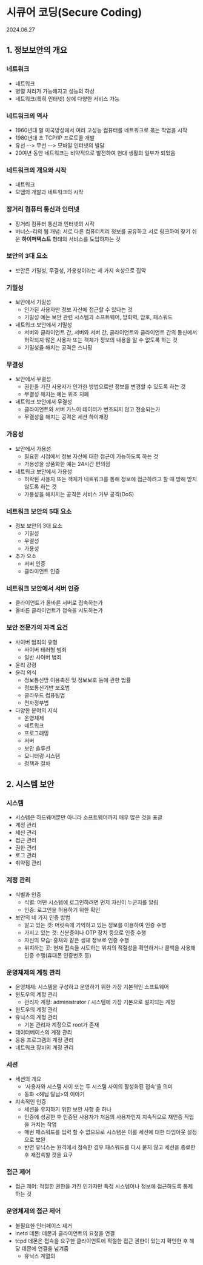 # 시큐어 코딩(Secure Coding)
2024.06.27
## 1. 정보보안의 개요
### 네트워크
- 네트워크
- 병렬 처리가 가능해지고 성능의 햐상
- 네트워크(특히 인터넷) 상에 다양한 서비스 가능
### 네트워크의 역사
- 1960년대 말 미국방성에서 여러 고성능 컴퓨터를 네트워크로 묶는 작업을 시작
- 1980년대 초 TCP/IP 프로토콜 개발
- 유선 --> 무선 --> 모바일 인터넷의 발달
- 20여년 동안 네트워크는 비약적으로 발전하여 현대 생활의 일부가 되었음
### 네트워크의 개요와 시작
- 네트워크
- 모뎀의 개발과 네트워크의 시작
### 장거리 컴퓨터 통신과 인터넷
- 장거리 컴퓨터 통신과 인터넷의 시작
- 버너스-리의 웹 개념: 서로 다른 컴퓨터끼리 정보를 공유하고 서로 링크하여 찾기 쉬운 **하이퍼텍스트** 형태의 서비스를 도입하자는 것
### 보안의 3대 요소
- 보안은 기밀성, 무결성, 가용성이라는 세 가지 속성으로 집약
### 기밀성
- 보안에서 기밀성
  - 인가된 사용자만 정보 자산에 접근할 수 있다는 것
  - 기밀성 예는 보안 관련 시스템과 소프트웨어, 방화벽, 암호, 패스워드
- 네트워크 보안에서 기밀성
  - 서버와 클라이언트 간, 서버와 서버 간, 클라이언트와 클라이언트 간의 통신에서 허락되지 않은 사용자 또는 객체가 정보의 내용을 알 수 없도록 하는 것
  - 기밀성을 해치는 공격은 스니핑
### 무결성
- 보안에서 무결성
  - 권한을 가진 사용자가 인가한 방법으로만 정보를 변경할 수 있도록 하는 것
  - 무결성 해치는 예는 위조 지폐
- 네트워크 보안에서 무결성
  - 클라이언트와 서버 가느이 데이터가 변조되지 않고 전송되는가
  - 무결성을 해치는 공격은 세션 하이재킹
### 가용성
- 보안에서 가용성
  - 필요한 시점에서 정보 자산에 대한 접근이 가능하도록 하는 것
  - 가용성을 상품화한 예는 24시간 편의점
- 네트워크 보안에서 가용성
  - 허락된 사용자 또는 객체가 네트워크를 통해 정보에 접근하려고 할 때 방해 받지 않도록 하는 것
  - 가용성을 해치치는 공격은 서비스 거부 공격(DoS)
### 네트워크 보안의 5대 요소
- 정보 보안의 3대 요소
  - 기밀성
  - 무결성
  - 가용성
- 추가 요소
  - 서버 인증
  - 클라이언트 인증
### 네트워크 보안에서 서버 인증
- 클라이언트가 올바른 서버로 접속하는가
- 올바른 클라이언트가 접속을 시도하는가
### 보안 전문가의 자격 요건
- 사이버 범죄의 유형
  - 사이버 테러형 범죄
  - 일반 사이버 범죄
- 윤리 강령
- 윤리 의식
  - 정보통신망 이용촉진 및 정보보호 등에 관한 법률
  - 정보통신기반 보호법
  - 클라우드 컴퓨팅법
  - 전자정부법
- 다양한 분야의 지식
  - 운영체제
  - 네트워크
  - 프로그래밍
  - 서버
  - 보안 솔루션
  - 모니터링 시스템
  - 정책과 절차
## 2. 시스템 보안
### 시스템
- 시스템은 하드웨어뿐만 아니라 소프트웨어까지 매우 많은 것을 포괄
- 계정 관리
- 세션 관리
- 접근 관리
- 권한 관리
- 로그 관리
- 취약점 관리
### 계정 관리
- 식별과 인증
  - 식별: 어떤 시스템에 로그인하려면 먼저 자신이 누군지를 알림
  - 인증: 로그인을 허용하기 위한 확인
- 보안의 네 가지 인증 방법
  - 알고 있는 것: 머릿속에 기억하고 있는 정보를 이용하여 인증 수행
  - 가지고 있는 것: 신분증이나 OTP 장치 등으로 인증 수행
  - 자신의 모습: 홍채와 같은 생체 정보로 인증 수행
  - 위치하는 곳: 현재 접속을 시도하는 위치의 적절성을 확인하거나 콜백을 사용해 인증 수행(휴대폰 인증번호 등)
### 운영체제의 계정 관리
- 운영체제: 시스템을 구성하고 운영하기 위한 가장 기본적인 소프트웨어
- 윈도우의 계정 관리
  - 관리자 계정: administrator / 시스템에 가장 기본으로 설치되는 계정
- 윈도우의 계정 관리
- 유닉스의 계정 관리
  - 기본 관리자 계정으로 root가 존재
- 데이터베이스의 계정 관리
- 응용 프로그램의 계정 관리
- 네트워크 장비의 계정 관리
### 세션
- 세션의 개요
  - '사용자와 시스템 사이 또는 두 시스템 사이의 활성화된 접속'을 의미
  - 동화 <해님 달님>의 이야기
- 지속적인 인증
  - 세션을 유지하기 위한 보안 사항 중 하나
  - 인증에 성공한 후 인증된 사용자가 처음의 사용자인지 지속적으로 재인증 작업을 거치는 작업
  - 매번 패스워드를 입력 할 수 없으므로 시스템은 이를 세션에 대한 타임아웃 설정으로 보완
  - 반면 유닉스는 원격에서 접속한 경우 패스워드를 다시 묻지 않고 세션을 종료한 후 재접속할 것을 요구
### 접근 제어
- 접근 제어: 적절한 권한을 가진 인가자만 특정 시스템이나 정보에 접근하도록 통제하는 것
### 운영체제의 접근 제어
- 불필요한 인터페이스 제거
- inetd 데몬: 데몬과 클라이언트의 요청을 연결
- tcpd 데몬은 접속을 요구한 클라이언트에 적절한 접근 권한이 있는지 확인한 후 해당 데몬에 연결을 넘겨줌
  - 유닉스 계열의
